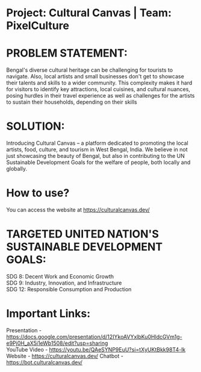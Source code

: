 # Project: Cultural Canvas | Team: PixelCulture 
# PROBLEM STATEMENT:
Bengal's diverse cultural heritage can be challenging for tourists to navigate. Also, local artists and small businesses don't get to showcase their talents and skills to a wider community. This complexity makes it hard for visitors to identify key attractions, local cuisines, and cultural nuances, posing hurdles in their travel experience as well as challenges for the artists to sustain their households, depending on their skills

# SOLUTION:
Introducing Cultural Canvas – a platform dedicated to promoting the local artists, food, culture, and tourism in West Bengal, India. We believe in not just showcasing the beauty of Bengal, but also in contributing to the UN Sustainable Development Goals for the welfare of people, both locally and globally.

# How to use?
You can access the website at https://culturalcanvas.dev/

# TARGETED UNITED NATION'S SUSTAINABLE DEVELOPMENT GOALS:
SDG 8: Decent Work and Economic Growth <br>
SDG 9: Industry, Innovation, and Infrastructure<br>
SDG 12: Responsible Consumption and Production<br>


# Important Links:
Presentation - https://docs.google.com/presentation/d/12IYkoAVYxlbKu0HldcGVm1g-e9Pj0H_aX5i1eWb1508/edit?usp=sharing <br>
YouTube Video -  https://youtu.be/QAeSYNP9EuU?si=tXyUKtBkk98T4-lk<br>
Website - https://culturalcanvas.dev/
Chatbot - https://bot.culturalcanvas.dev/
